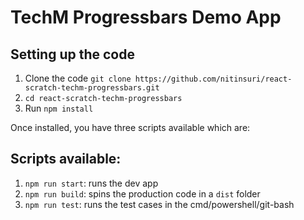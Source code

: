 # TechM Progressbars Demo App
## Setting up the code
1. Clone the code `git clone https://github.com/nitinsuri/react-scratch-techm-progressbars.git`
2. `cd react-scratch-techm-progressbars`
3. Run `npm install`

Once installed, you have three scripts available which are:
## Scripts available:
1. `npm run start`: runs the dev app
2. `npm run build`: spins the production code in a `dist` folder
3. `npm run test`: runs the test cases in the cmd/powershell/git-bash